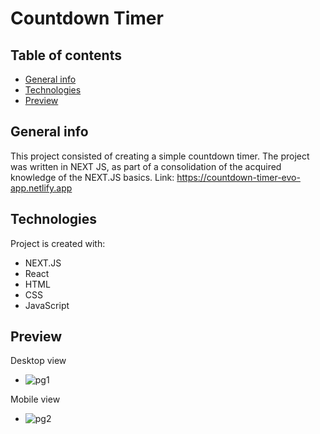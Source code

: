 # Countdown Timer

## Table of contents
* [General info](#general-info)
* [Technologies](#technologies)
* [Preview](#Preview)

## General info
This project consisted of creating a simple countdown timer.
The project was written in NEXT JS, as part of a consolidation of the acquired knowledge of the NEXT.JS basics.
Link: https://countdown-timer-evo-app.netlify.app
	
## Technologies
Project is created with:
* NEXT.JS
* React
* HTML
* CSS
* JavaScript

## Preview

Desktop view
* ![pg1](https://github.com/user-attachments/assets/02cf2e27-2b9b-4806-be1e-fafb9bf3d7a8)



Mobile view
* ![pg2](https://github.com/user-attachments/assets/b3bee435-f118-469c-ae0e-dcebc9ac89bd)


